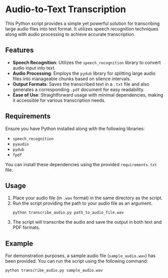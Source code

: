 # Audio-to-Text Transcription

This Python script provides a simple yet powerful solution for transcribing large audio files into text format. It utilizes speech recognition techniques along with audio processing to achieve accurate transcription.

## Features

- **Speech Recognition**: Utilizes the `speech_recognition` library to convert audio input into text.
- **Audio Processing**: Employs the `pydub` library for splitting large audio files into manageable chunks based on silence intervals.
- **Output Formats**: Saves the transcribed text in a `.txt` file and also generates a corresponding `.pdf` document for easy readability.
- **Ease of Use**: Straightforward usage with minimal dependencies, making it accessible for various transcription needs.

## Requirements

Ensure you have Python installed along with the following libraries:

- `speech_recognition`
- `pyaudio`
- `pydub`
- `fpdf`

You can install these dependencies using the provided `requirements.txt` file.

## Usage

1. Place your audio file (in `.wav` format) in the same directory as the script.
2. Run the script providing the path to your audio file as an argument.
    ```
    python transcribe_audio.py path_to_audio_file.wav
    ```
3. The script will transcribe the audio and save the output in both text and PDF formats.

## Example

For demonstration purposes, a sample audio file (`sample_audio.wav`) has been provided. You can run the script using the following command:
```
python transcribe_audio.py sample_audio.wav
```
